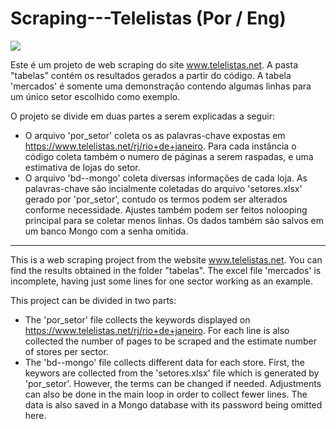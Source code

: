 # Scraping---Telelistas (Por / Eng)
<img src="https://img.shields.io/badge/Python-3776AB?style=for-the-badge&logo=python&logoColor=white"/>

Este é um projeto de web scraping do site www.telelistas.net. A pasta "tabelas" contém os resultados gerados a partir do código. A tabela 'mercados' é somente uma demonstração contendo algumas linhas para um único setor escolhido como exemplo.

O projeto se divide em duas partes a serem explicadas a seguir: 

- O arquivo 'por_setor' coleta os as palavras-chave expostas em https://www.telelistas.net/rj/rio+de+janeiro. Para cada instância o código coleta também o numero de páginas a serem raspadas, e uma estimativa de lojas do setor.
- O arquivo 'bd--mongo' coleta diversas informações de cada loja. As palavras-chave são incialmente coletadas do arquivo 'setores.xlsx' gerado por 'por_setor', contudo os termos podem ser alterados conforme necessidade. Ajustes também podem ser feitos nolooping principal para se coletar menos linhas. Os dados também são salvos em um banco Mongo com a senha omitida. 

-------------------------------------

This is a web scraping project from the website www.telelistas.net. You can find the results obtained in the folder "tabelas". The excel file 'mercados' is incomplete, having just some lines for one sector working as an example.

This project can be divided in two parts:

- The 'por_setor' file collects the keywords displayed on https://www.telelistas.net/rj/rio+de+janeiro. For each line is also collected the number of pages to be scraped and the estimate number of stores per sector.
- The 'bd--mongo' file collects different data for each store. First, the keywors are collected from the 'setores.xlsx' file which is generated by 'por_setor'. However, the terms can be changed if needed. Adjustments can also be done in the main loop in order to collect fewer lines. The data is also saved in a Mongo database with its password being omitted here.


